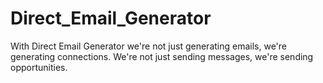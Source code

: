 # Direct_Email_Generator
With Direct Email Generator we're not just generating emails, we're generating connections.  We're not just sending messages, we're sending opportunities.
